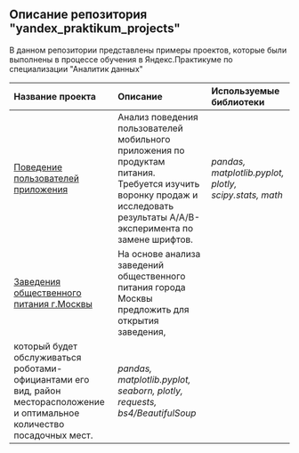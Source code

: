 ## Описание репозитория "yandex_praktikum_projects"

В данном репозитории представлены примеры проектов, которые были выполнены в процессе обучения в Яндекс.Практикуме по специализации "Аналитик данных"

| Название проекта | Описание | Используемые библиотеки | 
| :---------------------- | :---------------------- | :---------------------- |
| [Поведение пользователей приложения](users_behavior) | Анализ поведения пользователей мобильного приложения по продуктам питания. Требуется изучить воронку продаж и исследовать результаты A/A/B-эксперимента по замене шрифтов.| *pandas, matplotlib.pyplot, plotly, scipy.stats, math* |
| [Заведения общественного питания г.Москвы](cafes_restaurants) | На основе анализа заведений общественного питания города Москвы предложить для открытия заведения, 
который будет обслуживаться роботами-официантами его вид, район месторасположение и оптимальное количество посадочных мест.| *pandas, matplotlib.pyplot, seaborn, plotly, requests, bs4/BeautifulSoup* |


